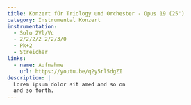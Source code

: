 ```yaml
---
title: Konzert für Triology und Orchester - Opus 19 (25')
category: Instrumental Konzert
instrumentation:
  - Solo 2Vl/Vc
  - 2/2/2/2 2/2/3/0
  - Pk+2
  - Streicher
links:
  - name: Aufnahme
    url: https://youtu.be/q2y5rl5dgZI
description: |
  Lorem ipsum dolor sit amed and so on
  and so forth.
---
```

